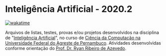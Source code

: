 # **Inteligência Artificial - 2020.2**

[![wakatime](https://wakatime.com/badge/github/lohhans/Inteligencia-Artificial-2020.2.svg)](https://wakatime.com/badge/github/lohhans/Inteligencia-Artificial-2020.2)

Arquivos de listas, testes, provas e/ou projetos desenvolvidos na disciplina de "[Inteligência Artificial][IA]", no curso de [Ciência da Computação na Universidade Federal do Agreste de Pernambuco][UFAPE]. Atividades desenvolvidas conforme orientação do [Prof. Dr. Ryan Ribeiro de Azevedo][PROFESSOR].

<!-- Links -->

[IA]: https://sites.google.com/site/ryanweb9/teaching/ia-2020-1
[UFAPE]: http://www.ufape.edu.br/br/node/409
[PROFESSOR]: https://sites.google.com/site/ryanweb9/
<!-- [bnb]:  -->
